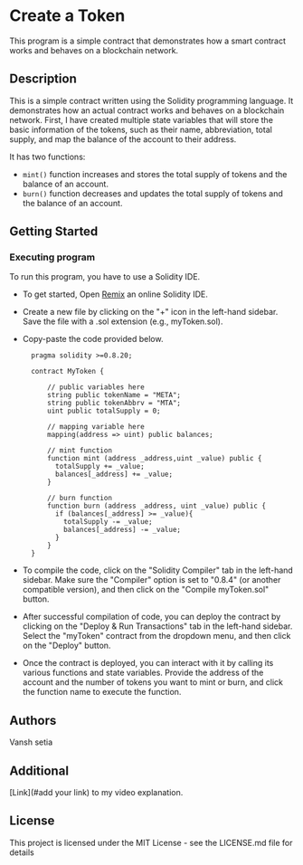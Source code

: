 # Create a Token

This program is a simple contract that demonstrates how a smart contract works and behaves on a blockchain network.

## Description

This is a simple contract written using the Solidity programming language. It demonstrates how an actual contract works and behaves on a blockchain network. First, I have created multiple state variables that will store the basic information of the tokens, such as their name, abbreviation, total supply, and map the balance of the account to their address.

It has two functions:

* `mint()` function increases and stores the total supply of tokens and the balance of an account.
* `burn()` function decreases and updates the total supply of tokens and the balance of an account.

## Getting Started

### Executing program

To run this program, you have to use a Solidity IDE.

* To get started, Open [Remix](https://remix.ethereum.org/ "https://remix.ethereum.org/") an online Solidity IDE.
* Create a new file by clicking on the "+" icon in the left-hand sidebar. Save the file with a .sol extension (e.g., myToken.sol).
* Copy-paste the code provided below.

  ```solidity
    pragma solidity >=0.8.20;
    
    contract MyToken {
    
        // public variables here
        string public tokenName = "META";
        string public tokenAbbrv = "MTA";
        uint public totalSupply = 0;
    
        // mapping variable here
        mapping(address => uint) public balances;
    
        // mint function
        function mint (address _address,uint _value) public {
          totalSupply += _value;
          balances[_address] += _value;
        }
    
        // burn function
        function burn (address _address, uint _value) public {
          if (balances[_address] >= _value){
            totalSupply -= _value;
            balances[_address] -= _value;
          }
        }
    }
  ```
* To compile the code, click on the "Solidity Compiler" tab in the left-hand sidebar. Make sure the "Compiler" option is set to "0.8.4" (or another compatible version), and then click on the "Compile myToken.sol" button.

* After successful compilation of code, you can deploy the contract by clicking on the "Deploy & Run Transactions" tab in the left-hand sidebar. Select the "myToken" contract from the dropdown menu, and then click on the "Deploy" button.

* Once the contract is deployed, you can interact with it by calling its various functions and state variables. Provide the address of the account and the number of tokens you want to mint or burn, and click the function name to execute the function.

## Authors

Vansh setia

## Additional

[Link](#add your link) to my video explanation.

## License

This project is licensed under the MIT License - see the LICENSE.md file for details
